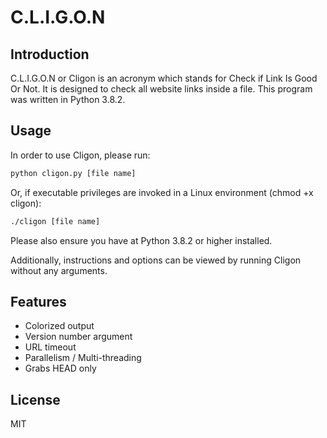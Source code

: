 # C.L.I.G.O.N

## Introduction

C.L.I.G.O.N or Cligon is an acronym which stands for Check if Link Is Good Or Not.
It is designed to check all website links inside a file. This program was written in Python 3.8.2.

## Usage

In order to use Cligon, please run:
```bash
python cligon.py [file name]
```
Or, if executable privileges are invoked in a Linux environment (chmod +x cligon):
```bash
./cligon [file name]
```
Please also ensure you have at Python 3.8.2 or higher installed.

Additionally, instructions and options can be viewed by running Cligon without any arguments.

## Features
- Colorized output
- Version number argument
- URL timeout
- Parallelism / Multi-threading
- Grabs HEAD only

## License

MIT
